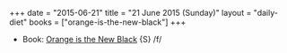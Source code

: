 +++
date = "2015-06-21"
title = "21 June 2015 (Sunday)"
layout = "daily-diet"
books = ["orange-is-the-new-black"]
+++

<ul>
<li class="entry books">Book: <a href="/books/orange-is-the-new-black">Orange is the New Black</a> {S} /f/</li>
</ul>